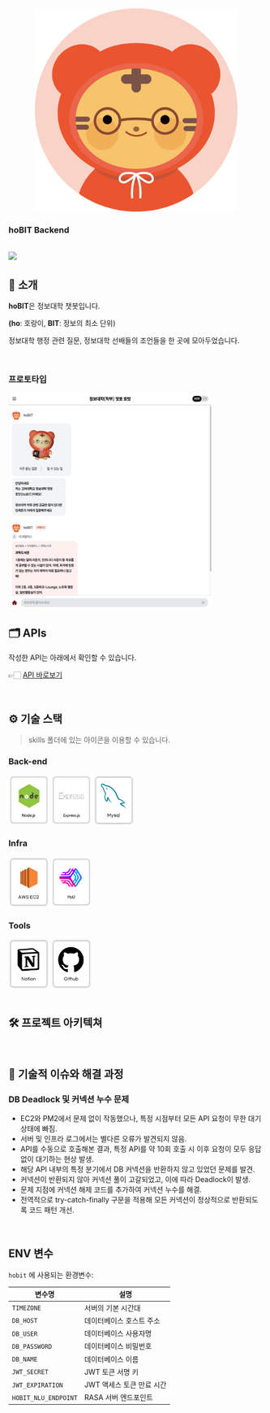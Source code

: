 <div align="center">

<img src="./images/profile.png" width="400"/>

</div>

### hoBIT Backend

<br/> [<img src="https://img.shields.io/badge/프로젝트 기간-2024.09.15~2025.03.16-green?style=flat&logo=&logoColor=white" />]()

</div>

## 📝 소개

**hoBIT**은 정보대학 챗봇입니다.

**(ho**: 호랑이, **BIT**: 정보의 최소 단위)

정보대학 행정 관련 질문, 정보대학 선배들의 조언들을 한 곳에 모아두었습니다.

<br />

### 프로토타입

<img src="./images/hobit-mainpage.png" width="400"/>

<br />

## 🗂️ APIs

작성한 API는 아래에서 확인할 수 있습니다.

👉🏻 [API 바로보기](https://magnificent-screw-658.notion.site/19ed8b1360b881f79b3ed11f1b8d4cf4)

<br />

## ⚙ 기술 스택

> skills 폴더에 있는 아이콘을 이용할 수 있습니다.

### Back-end

<div>
<img src="./images/NodeJS.png" width="80"/>
<img src="./images/ExpressJS.png" width="80"/>
<img src="./images/Mysql.png" width="80"/>
</div>

### Infra

<div>
<img src="./images/AWSEC2.png" width="80"/>
<img src="./images/PM2.png" width="80"/>
</div>

### Tools

<div>
<img src="./images/Notion.png" width="80"/>
<img src="./images/Github.png" width="80"/>
</div>

<br />

## 🛠️ 프로젝트 아키텍쳐

<br />

## 🤔 기술적 이슈와 해결 과정

### DB Deadlock 및 커넥션 누수 문제

- EC2와 PM2에서 문제 없이 작동했으나, 특정 시점부터 모든 API 요청이 무한 대기 상태에 빠짐.
- 서버 및 인프라 로그에서는 별다른 오류가 발견되지 않음.
- API를 수동으로 호출해본 결과, 특정 API를 약 10회 호출 시 이후 요청이 모두 응답 없이 대기하는 현상 발생.
- 해당 API 내부의 특정 분기에서 DB 커넥션을 반환하지 않고 있었던 문제를 발견.
- 커넥션이 반환되지 않아 커넥션 풀이 고갈되었고, 이에 따라 Deadlock이 발생.
- 문제 지점에 커넥션 해제 코드를 추가하여 커넥션 누수를 해결.
- 전역적으로 try-catch-finally 구문을 적용해 모든 커넥션이 정상적으로 반환되도록 코드 패턴 개선.

<br />

## ENV 변수

`hobit` 에 사용되는 환경변수:

| 변수명               | 설명                      |
| -------------------- | ------------------------- |
| `TIMEZONE`           | 서버의 기본 시간대        |
| `DB_HOST`            | 데이터베이스 호스트 주소  |
| `DB_USER`            | 데이터베이스 사용자명     |
| `DB_PASSWORD`        | 데이터베이스 비밀번호     |
| `DB_NAME`            | 데이터베이스 이름         |
| `JWT_SECRET`         | JWT 토큰 서명 키          |
| `JWT_EXPIRATION`     | JWT 액세스 토큰 만료 시간 |
| `HOBIT_NLU_ENDPOINT` | RASA 서버 엔드포인트      |
